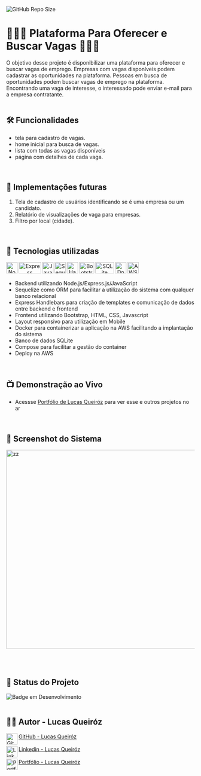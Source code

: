 ![GitHub Repo Size](https://img.shields.io/github/repo-size/lucas-qz/PortalVagasEmprego)

# 👨🏻‍💼 Plataforma Para Oferecer e Buscar Vagas 👨🏻‍💼
O objetivo desse projeto é disponibilizar uma plataforma para oferecer e buscar vagas de emprego.
Empresas com vagas disponíveis podem cadastrar as oportunidades na plataforma.
Pessoas em busca de oportunidades podem buscar vagas de emprego na plataforma.
Encontrando uma vaga de interesse, o interessado pode enviar e-mail para a empresa contratante.
<br/><br/>

## 🛠️ Funcionalidades
- tela para cadastro de vagas.
- home inicial para busca de vagas.
- lista com todas as vagas disponíveis
- página com detalhes de cada vaga.
<br/>

## 🔮 Implementações futuras
1. Tela de cadastro de usuários identificando se é uma empresa ou um candidato.
2. Relatório de visualizações de vaga para empresas.
3. Filtro por local (cidade).
<br/>

## 📡 Tecnologias utilizadas 
<div align="center"> 
<img align="left" alt="Node" height="30" width="30" src="https://hopetutors.com/wp-content/uploads/2017/03/nodejs-logo-1.png">
<img align="left" alt="Express" height="30" width="60" src="https://cdn.prod.website-files.com/6320125ace536b6ad148eca3/66502d746f57d299fe0e0c31_Image%201-Express.js.webp">
<img align="left" alt="JavaScript" height="30" width="30" src="https://upload.wikimedia.org/wikipedia/commons/6/6a/JavaScript-logo.png">
  
<img align="left" alt="Sequelize" height="30" width="30" src="https://brandslogos.com/wp-content/uploads/images/large/sequelize-logo.png">
<img align="left" alt="Handlebars" height="30" width="30" src="https://i0.wp.com/blog.fossasia.org/wp-content/uploads/2017/07/handlebars-js.png?fit=500%2C500&ssl=1">
<img align="left" alt="Bootstrap" height="30" width="40" src="https://upload.wikimedia.org/wikipedia/commons/thumb/b/b2/Bootstrap_logo.svg/1280px-Bootstrap_logo.svg.png">
<img align="left" alt="SQLite" height="30" width="50" src="https://cdn.iconscout.com/icon/free/png-256/free-sqlite-282687.png?f=webp">
<img align="left" alt="Docker" height="30" width="30" src="https://static-00.iconduck.com/assets.00/docker-icon-2048x2048-5mc7mvtn.png">    
<img align="left" alt="AWS" height="30" width="30" src="https://saidvandeklundert.net/img/aws_logo.png">    
</div>
<br/><br/>

- Backend utilizando Node.js/Express.js/JavaScript
- Sequelize como ORM para facilitar a utilização do sistema com qualquer banco relacional
- Express Handlebars para criação de templates e comunicação de dados entre backend e frontend
- Frontend utilizando Bootstrap, HTML, CSS, Javascript
- Layout responsivo para utilização em Mobile
- Docker para containerizar a aplicação na AWS facilitando a implantação do sistema
- Banco de dados SQLite
- Compose para facilitar a gestão do container
- Deploy na AWS
<br/>

## 📺 Demonstração ao Vivo
- Acessse [Portfólio de Lucas Queiróz](http://lucasqz.com.br) para ver esse e outros projetos no ar
<br/>

## 📸 Screenshot do Sistema
<img width="532" alt="zz" src="https://github.com/user-attachments/assets/d0bb68b2-4a32-4685-afad-b9179cb0bb61">

<br/><br/>

## 🔎 Status do Projeto
![Badge em Desenvolvimento](https://img.shields.io/badge/Status-Em%20Desenvolvimento-green)
<br/><br/>

## 👨🏼 Autor - Lucas Queiróz
<div align="left"> 
<a  href="https://github.com/lucas-qz" target="_blank"><img align="left" alt="GitHub" height="30" width="30" src="https://img.icons8.com/m_sharp/200/FFFFFF/github.png"> GitHub - Lucas Queiróz </a><br/><br/>
<a  href="https://www.linkedin.com/in/lucas-qz/" target="_blank"><img align="left" alt="Linkedin" height="30" width="30" src="https://upload.wikimedia.org/wikipedia/commons/c/ca/LinkedIn_logo_initials.png"> Linkedin - Lucas Queiróz </a><br/><br/>
<a  href="http://lucasqz.com.br" target="_blank"><img align="left" alt="Portfólio" height="30" width="30" src="https://cdn-icons-png.flaticon.com/512/5602/5602732.png"> Portfólio - Lucas Queiróz </a><br/><br/>
</div>
<br/><br/>
